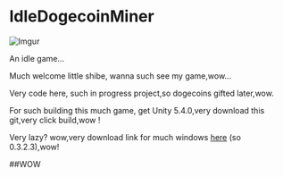 # IdleDogecoinMiner

![Imgur](http://i.imgur.com/X0lGlJE.png)

An idle game...

Much welcome little shibe, wanna such see my game,wow...

Very code here, such in progress project,so dogecoins gifted later,wow.

For such building this much game, get Unity 5.4.0,very download this git,very click build,wow !

Very lazy? wow,very download link for much windows [here](https://we.tl/EyQMparc1r) (so 0.3.2.3),wow!



##WOW

